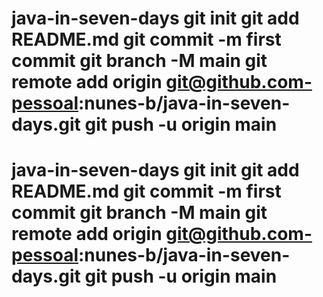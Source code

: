 # java-in-seven-days git init git add README.md git commit -m first commit git branch -M main git remote add origin git@github.com-pessoal:nunes-b/java-in-seven-days.git git push -u origin main
# java-in-seven-days git init git add README.md git commit -m first commit git branch -M main git remote add origin git@github.com-pessoal:nunes-b/java-in-seven-days.git git push -u origin main
